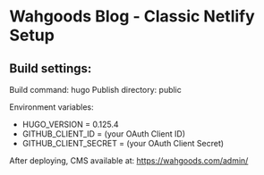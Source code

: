# Wahgoods Blog - Classic Netlify Setup

## Build settings:

Build command: hugo
Publish directory: public

Environment variables:
- HUGO_VERSION = 0.125.4
- GITHUB_CLIENT_ID = (your OAuth Client ID)
- GITHUB_CLIENT_SECRET = (your OAuth Client Secret)

After deploying, CMS available at: https://wahgoods.com/admin/
